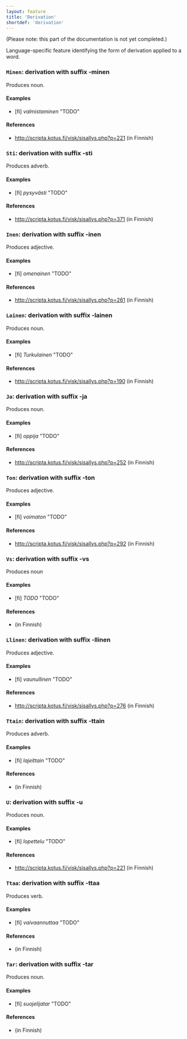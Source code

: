 ```yaml
---
layout: feature
title: 'Derivation'
shortdef: 'derivation'
---
```


(Please note: this part of the documentation is not yet completed.)

Language-specific feature identifying the form of derivation applied
to a word.

### `Minen`: derivation with suffix -minen

Produces noun.

#### Examples

* [fi] _valmistaminen_ "TODO"

#### References

* <http://scripta.kotus.fi/visk/sisallys.php?p=221> (in Finnish)

### `Sti`: derivation with suffix -sti

Produces adverb.

#### Examples

* [fi] _pysyvästi_ "TODO"

#### References

* <http://scripta.kotus.fi/visk/sisallys.php?p=371> (in Finnish)

### `Inen`: derivation with suffix -inen

Produces adjective.

#### Examples

* [fi] _omenainen_ "TODO"

#### References

* <http://scripta.kotus.fi/visk/sisallys.php?p=261> (in Finnish)

### `Lainen`: derivation with suffix -lainen

Produces noun.

#### Examples

* [fi] _Turkulainen_ "TODO"

#### References

* <http://scripta.kotus.fi/visk/sisallys.php?p=190> (in Finnish)

### `Ja`: derivation with suffix -ja

Produces noun.

#### Examples

* [fi] _oppija_ "TODO"

#### References

* <http://scripta.kotus.fi/visk/sisallys.php?p=252> (in Finnish)

### `Ton`: derivation with suffix -ton

Produces adjective.

#### Examples

* [fi] _voimaton_ "TODO"

#### References

* <http://scripta.kotus.fi/visk/sisallys.php?p=292> (in Finnish)

### `Vs`: derivation with suffix -vs

Produces noun

#### Examples

* [fi] _TODO_ "TODO"

#### References

* <TODO> (in Finnish)

### `Llinen`: derivation with suffix -llinen

Produces adjective.

#### Examples

* [fi] _vaunullinen_ "TODO"

#### References

* <http://scripta.kotus.fi/visk/sisallys.php?p=276> (in Finnish)

### `Ttain`: derivation with suffix -ttain

Produces adverb.

#### Examples

* [fi] _lajeittain_ "TODO"

#### References

* <TODO> (in Finnish)

### `U`: derivation with suffix -u

Produces noun.

#### Examples

* [fi] _lopettelu_ "TODO"

#### References

* <http://scripta.kotus.fi/visk/sisallys.php?p=221> (in Finnish)

### `Ttaa`: derivation with suffix -ttaa

Produces verb.

#### Examples

* [fi] _vaivaannuttaa_ "TODO"

#### References

* <TODO> (in Finnish)

### `Tar`: derivation with suffix -tar

Produces noun.

#### Examples

* [fi] _suojelijatar_ "TODO"

#### References

* <TODO> (in Finnish)
